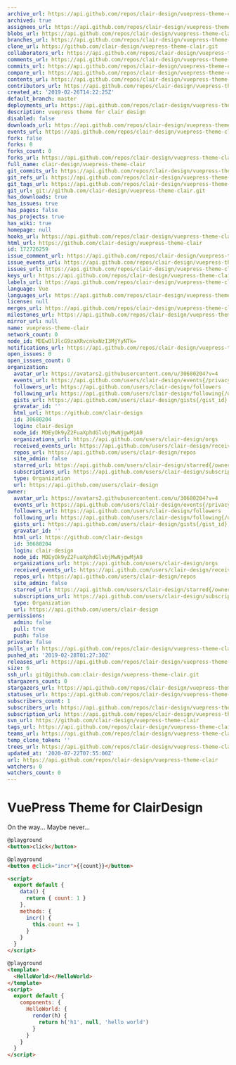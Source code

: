 ```yaml
---
archive_url: https://api.github.com/repos/clair-design/vuepress-theme-clair/{archive_format}{/ref}
archived: true
assignees_url: https://api.github.com/repos/clair-design/vuepress-theme-clair/assignees{/user}
blobs_url: https://api.github.com/repos/clair-design/vuepress-theme-clair/git/blobs{/sha}
branches_url: https://api.github.com/repos/clair-design/vuepress-theme-clair/branches{/branch}
clone_url: https://github.com/clair-design/vuepress-theme-clair.git
collaborators_url: https://api.github.com/repos/clair-design/vuepress-theme-clair/collaborators{/collaborator}
comments_url: https://api.github.com/repos/clair-design/vuepress-theme-clair/comments{/number}
commits_url: https://api.github.com/repos/clair-design/vuepress-theme-clair/commits{/sha}
compare_url: https://api.github.com/repos/clair-design/vuepress-theme-clair/compare/{base}...{head}
contents_url: https://api.github.com/repos/clair-design/vuepress-theme-clair/contents/{+path}
contributors_url: https://api.github.com/repos/clair-design/vuepress-theme-clair/contributors
created_at: '2019-02-26T14:22:25Z'
default_branch: master
deployments_url: https://api.github.com/repos/clair-design/vuepress-theme-clair/deployments
description: vuepress theme for clair design
disabled: false
downloads_url: https://api.github.com/repos/clair-design/vuepress-theme-clair/downloads
events_url: https://api.github.com/repos/clair-design/vuepress-theme-clair/events
fork: false
forks: 0
forks_count: 0
forks_url: https://api.github.com/repos/clair-design/vuepress-theme-clair/forks
full_name: clair-design/vuepress-theme-clair
git_commits_url: https://api.github.com/repos/clair-design/vuepress-theme-clair/git/commits{/sha}
git_refs_url: https://api.github.com/repos/clair-design/vuepress-theme-clair/git/refs{/sha}
git_tags_url: https://api.github.com/repos/clair-design/vuepress-theme-clair/git/tags{/sha}
git_url: git://github.com/clair-design/vuepress-theme-clair.git
has_downloads: true
has_issues: true
has_pages: false
has_projects: true
has_wiki: true
homepage: null
hooks_url: https://api.github.com/repos/clair-design/vuepress-theme-clair/hooks
html_url: https://github.com/clair-design/vuepress-theme-clair
id: 172726259
issue_comment_url: https://api.github.com/repos/clair-design/vuepress-theme-clair/issues/comments{/number}
issue_events_url: https://api.github.com/repos/clair-design/vuepress-theme-clair/issues/events{/number}
issues_url: https://api.github.com/repos/clair-design/vuepress-theme-clair/issues{/number}
keys_url: https://api.github.com/repos/clair-design/vuepress-theme-clair/keys{/key_id}
labels_url: https://api.github.com/repos/clair-design/vuepress-theme-clair/labels{/name}
language: Vue
languages_url: https://api.github.com/repos/clair-design/vuepress-theme-clair/languages
license: null
merges_url: https://api.github.com/repos/clair-design/vuepress-theme-clair/merges
milestones_url: https://api.github.com/repos/clair-design/vuepress-theme-clair/milestones{/number}
mirror_url: null
name: vuepress-theme-clair
network_count: 0
node_id: MDEwOlJlcG9zaXRvcnkxNzI3MjYyNTk=
notifications_url: https://api.github.com/repos/clair-design/vuepress-theme-clair/notifications{?since,all,participating}
open_issues: 0
open_issues_count: 0
organization:
  avatar_url: https://avatars2.githubusercontent.com/u/30680204?v=4
  events_url: https://api.github.com/users/clair-design/events{/privacy}
  followers_url: https://api.github.com/users/clair-design/followers
  following_url: https://api.github.com/users/clair-design/following{/other_user}
  gists_url: https://api.github.com/users/clair-design/gists{/gist_id}
  gravatar_id: ''
  html_url: https://github.com/clair-design
  id: 30680204
  login: clair-design
  node_id: MDEyOk9yZ2FuaXphdGlvbjMwNjgwMjA0
  organizations_url: https://api.github.com/users/clair-design/orgs
  received_events_url: https://api.github.com/users/clair-design/received_events
  repos_url: https://api.github.com/users/clair-design/repos
  site_admin: false
  starred_url: https://api.github.com/users/clair-design/starred{/owner}{/repo}
  subscriptions_url: https://api.github.com/users/clair-design/subscriptions
  type: Organization
  url: https://api.github.com/users/clair-design
owner:
  avatar_url: https://avatars2.githubusercontent.com/u/30680204?v=4
  events_url: https://api.github.com/users/clair-design/events{/privacy}
  followers_url: https://api.github.com/users/clair-design/followers
  following_url: https://api.github.com/users/clair-design/following{/other_user}
  gists_url: https://api.github.com/users/clair-design/gists{/gist_id}
  gravatar_id: ''
  html_url: https://github.com/clair-design
  id: 30680204
  login: clair-design
  node_id: MDEyOk9yZ2FuaXphdGlvbjMwNjgwMjA0
  organizations_url: https://api.github.com/users/clair-design/orgs
  received_events_url: https://api.github.com/users/clair-design/received_events
  repos_url: https://api.github.com/users/clair-design/repos
  site_admin: false
  starred_url: https://api.github.com/users/clair-design/starred{/owner}{/repo}
  subscriptions_url: https://api.github.com/users/clair-design/subscriptions
  type: Organization
  url: https://api.github.com/users/clair-design
permissions:
  admin: false
  pull: true
  push: false
private: false
pulls_url: https://api.github.com/repos/clair-design/vuepress-theme-clair/pulls{/number}
pushed_at: '2019-02-28T01:27:30Z'
releases_url: https://api.github.com/repos/clair-design/vuepress-theme-clair/releases{/id}
size: 6
ssh_url: git@github.com:clair-design/vuepress-theme-clair.git
stargazers_count: 0
stargazers_url: https://api.github.com/repos/clair-design/vuepress-theme-clair/stargazers
statuses_url: https://api.github.com/repos/clair-design/vuepress-theme-clair/statuses/{sha}
subscribers_count: 1
subscribers_url: https://api.github.com/repos/clair-design/vuepress-theme-clair/subscribers
subscription_url: https://api.github.com/repos/clair-design/vuepress-theme-clair/subscription
svn_url: https://github.com/clair-design/vuepress-theme-clair
tags_url: https://api.github.com/repos/clair-design/vuepress-theme-clair/tags
teams_url: https://api.github.com/repos/clair-design/vuepress-theme-clair/teams
temp_clone_token: ''
trees_url: https://api.github.com/repos/clair-design/vuepress-theme-clair/git/trees{/sha}
updated_at: '2020-07-22T07:55:00Z'
url: https://api.github.com/repos/clair-design/vuepress-theme-clair
watchers: 0
watchers_count: 0
---
```


# VuePress Theme for ClairDesign

On the way... Maybe never...

```html
@playground
<button>click</button>
```

```html
@playground
<button @click="incr">{{count}}</button>

<script>
  export default {
    data() {
      return { count: 1 }
    },
    methods: {
      incr() {
        this.count += 1
      }
    }
  }
</script>
```

```html
@playground
<template>
  <HelloWorld></HelloWorld>
</template>
<script>
  export default {
    components: {
      HelloWorld: {
        render(h) {
          return h('h1', null, 'hello world')
        }
      }
    }
  }
</script>
```
